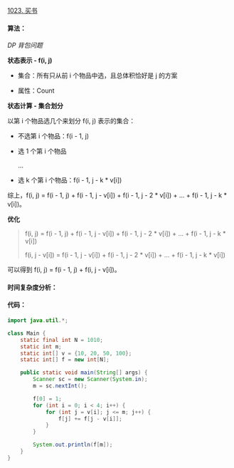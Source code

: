 [1023. 买书](https://www.acwing.com/problem/content/1025/)

#### 算法：

*DP* *背包问题*

**状态表示 - f(i, j)**

- 集合：所有只从前 i 个物品中选，且总体积恰好是 j 的方案

- 属性：Count

**状态计算 - 集合划分**

以第 i 个物品选几个来划分 f(i, j) 表示的集合：

- 不选第 i 个物品：f(i - 1, j)

- 选 1 个第 i 个物品

  ...

- 选 k 个第 i 个物品：f(i - 1, j - k * v[i])

综上，f(i, j) = f(i - 1, j) + f(i - 1, j - v[i]) + f(i - 1, j - 2 * v[i]) + ... + f(i - 1, j - k * v[i])。

**优化**

> f(i, j) = f(i - 1, j) + f(i - 1, j - v[i]) + f(i - 1, j - 2 * v[i]) + ... + f(i - 1, j - k * v[i])
>
> f(i, j - v[i]) = f(i - 1, j - v[i]) + f(i - 1, j - 2 * v[i]) + ... + f(i - 1, j - k * v[i])

可以得到 f(i, j) = f(i - 1, j) + f(i, j - v[i])。

#### 时间复杂度分析：



#### 代码：

```java
import java.util.*;

class Main {
    static final int N = 1010;
    static int m;
    static int[] v = {10, 20, 50, 100};
    static int[] f = new int[N];

    public static void main(String[] args) {
        Scanner sc = new Scanner(System.in);
        m = sc.nextInt();

        f[0] = 1;
        for (int i = 0; i < 4; i++) {
            for (int j = v[i]; j <= m; j++) {
                f[j] += f[j - v[i]];
            }
        }

        System.out.println(f[m]);
    }
}
```

